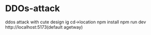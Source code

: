 # DDOs-attack
ddos attack with cute design ig
cd->location
npm install
npm run dev
http://localhost:5173(default agetway)
